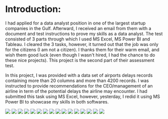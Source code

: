 # Introduction:
I had applied for a data analyst position in one of the largest startup companies in the Gulf. Afterward, I received an email from them with a document and test instructions to prove my skills as a data analyst. The test consisted of 3 parts through which I used MS Excel, MS Power BI and Tableau. I cleared the 3 tasks, however, it turned out that the job was only for the citizens (I am not a citizen).  I thanks them for their warm email, and wish them good luck (even though I wasn't hired, I had the chance to do these nice projects). This project is the second part of their assessment test.

  
In this project, I was provided with a data set of airports delays records containing more than 20 columns and more than 4200 records. 
I was instructed to provide recommendations for the CEO/management of an airline in term of the potential delays the airline may encounter.
I had submitted this task using MS Excel, however, yesterday, I redid it using MS Power BI to showcase my skills in both softwares.

![](assets/1.PNG)
![](assets/2.PNG)
![](assets/3.PNG)
![](assets/4.PNG)
![](assets/5.PNG)
![](assets/6.PNG)
![](assets/7.PNG)
![](assets/8.PNG)
![](assets/9.PNG)
![](assets/10.0.PNG)
![](assets/10.1.PNG)
![](assets/10.3.PNG)
![](assets/14.PNG)
![](assets/15.PNG)
![](assets/17.PNG)
![](assets/18.PNG)

